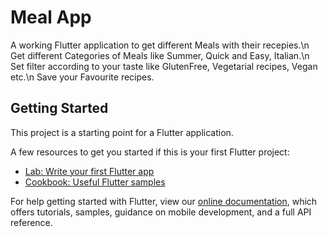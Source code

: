 # Meal App

A working Flutter application to get different Meals with their recepies.\n
Get different Categories of Meals like Summer, Quick and Easy, Italian.\n
Set filter according to your taste like GlutenFree, Vegetarial recipes, Vegan etc.\n
Save your Favourite recipes.

## Getting Started

This project is a starting point for a Flutter application.

A few resources to get you started if this is your first Flutter project:

- [Lab: Write your first Flutter app](https://flutter.dev/docs/get-started/codelab)
- [Cookbook: Useful Flutter samples](https://flutter.dev/docs/cookbook)

For help getting started with Flutter, view our
[online documentation](https://flutter.dev/docs), which offers tutorials,
samples, guidance on mobile development, and a full API reference.
